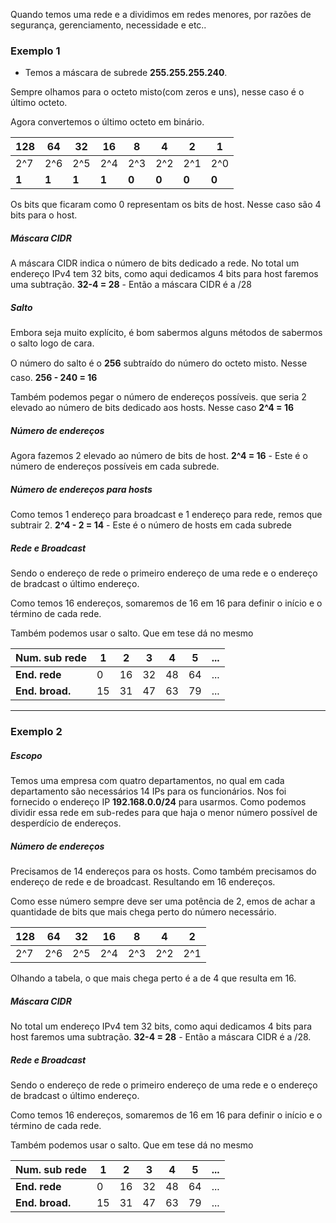 Quando temos uma rede e a dividimos em redes menores, por razões de segurança, gerenciamento, necessidade e etc..

### Exemplo 1
- Temos a máscara de subrede **255.255.255.240**.

Sempre olhamos para o octeto misto(com zeros e uns), nesse caso é o último octeto.

Agora convertemos o último octeto em binário.

| 128   | 64    | 32    | 16    | 8     | 4     | 2     | 1     |
| ----- | ----- | ----- | ----- | ----- | ----- | ----- | ----- |
| 2^7   | 2^6   | 2^5   | 2^4   | 2^3   | 2^2   | 2^1   | 2^0   |
| **1** | **1** | **1** | **1** | **0** | **0** | **0** | **0** |
Os bits que ficaram como 0 representam os bits de host. Nesse caso são 4 bits para o host.

##### Máscara CIDR
A máscara CIDR indica o número de bits dedicado a rede.
No total um endereço IPv4 tem 32 bits, como aqui dedicamos 4 bits para host faremos uma subtração.
**32-4 = 28** - Então a máscara CIDR é a /28

##### Salto
Embora seja muito explícito, é bom sabermos alguns métodos de sabermos o salto logo de cara.

O número do salto é o **256** subtraído do número do octeto misto. Nesse caso. **256 - 240 = 16**

Também podemos pegar o número de endereços possíveis. que seria 2 elevado ao número de bits dedicado aos hosts. Nesse caso **2^4 = 16**

##### Número de endereços
Agora fazemos 2 elevado ao número de bits de host.
**2^4 = 16** - Este é o número de endereços possíveis em cada subrede.

##### Número de endereços para hosts
Como temos 1 endereço para broadcast e 1 endereço para rede, remos que subtrair 2.
**2^4 - 2 = 14** - Este é o número de hosts em cada subrede

##### Rede e Broadcast
Sendo o endereço de rede o primeiro endereço de uma rede e o endereço de bradcast o último endereço.

Como temos 16 endereços, somaremos de 16 em 16 para definir o início e o término de cada rede.

Também podemos usar o salto. Que em tese dá no mesmo

| **Num. sub rede** | 1   | 2   | 3   | 4   | 5   | ... |
| ----------------- | --- | --- | --- | --- | --- | --- |
| **End. rede**     | 0   | 16  | 32  | 48  | 64  | ... |
| **End. broad.**   | 15  | 31  | 47  | 63  | 79  | ... |




---

### Exemplo 2
##### Escopo
Temos uma empresa com quatro departamentos, no qual em cada departamento são necessários 14 IPs para os funcionários. Nos foi fornecido o endereço IP **192.168.0.0/24** para usarmos.
Como podemos dividir essa rede em sub-redes para que haja o menor número possível de desperdício de endereços.

##### Número de endereços
Precisamos de 14 endereços para os hosts. Como também precisamos do endereço de rede e de broadcast. Resultando em 16 endereços.

Como esse número sempre deve ser uma potência de 2, emos de achar a quantidade de bits que mais chega perto do número necessário.

| 128 | 64  | 32  | 16  | 8   | 4   | 2   |
| --- | --- | --- | --- | --- | --- | --- |
| 2^7 | 2^6 | 2^5 | 2^4 | 2^3 | 2^2 | 2^1 |
Olhando a tabela, o que mais chega perto é a de 4 que resulta em 16.

##### Máscara CIDR
No total um endereço IPv4 tem 32 bits, como aqui dedicamos 4 bits para host faremos uma subtração.
**32-4 = 28** - Então a máscara CIDR é a /28.

##### Rede e Broadcast
Sendo o endereço de rede o primeiro endereço de uma rede e o endereço de bradcast o último endereço.

Como temos 16 endereços, somaremos de 16 em 16 para definir o início e o término de cada rede.

Também podemos usar o salto. Que em tese dá no mesmo

| **Num. sub rede** | 1   | 2   | 3   | 4   | 5   | ... |
| ----------------- | --- | --- | --- | --- | --- | --- |
| **End. rede**     | 0   | 16  | 32  | 48  | 64  | ... |
| **End. broad.**   | 15  | 31  | 47  | 63  | 79  | ... |



